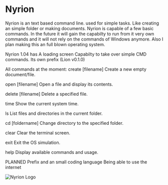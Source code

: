 # Nyrion
Nyrion is an text based command line. used for simple tasks. Like creating an simple folder or making documents. 
Nyrion is capable of a few basic commands. In the future it will gain the capabilty to run from it very own commands and it will not rely on the commands of Windows anymore. Also I plan making this an full blown operating system.

Nyrion 1.04 has
A loading screen
Capabilty to take over simple CMD commands.
Its own prefix (Lion v0.1.0)

All commands at the moment:
create [filename]
Create a new empty document/file.

open [filename]
Open a file and display its contents.

delete [filename]
Delete a specified file.

time
Show the current system time.

ls
List files and directories in the current folder.

cd [foldername]
Change directory to the specified folder.

clear
Clear the terminal screen.

exit
Exit the OS simulation.

help
Display available commands and usage.

PLANNED
Prefix and an small coding language
Being able to use the internet 

![Nyrion Logo](https://github.com/user-attachments/assets/e9b7d50d-5388-459a-ac43-da38341dbb9b)

